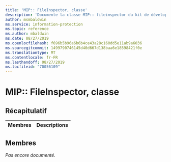 ```yaml
---
title: 'MIP:: FileInspector, classe'
description: 'Documente la classe MIP:: fileinspector du kit de développement logiciel (SDK) Microsoft Information Protection (MIP).'
author: msmbaldwin
ms.service: information-protection
ms.topic: reference
ms.author: mbaldwin
ms.date: 08/27/2019
ms.openlocfilehash: f696b5b96a6b6b4ce43a28c160dd5e11ab9a6036
ms.sourcegitcommit: 1499790746145d40d667d138baa6e18598421f0e
ms.translationtype: MT
ms.contentlocale: fr-FR
ms.lasthandoff: 08/27/2019
ms.locfileid: "70056109"
---
```

# <a name="class-mipfileinspector"></a>MIP:: FileInspector, classe 
  
## <a name="summary"></a>Récapitulatif
 Membres                        | Descriptions                                
--------------------------------|---------------------------------------------
  
## <a name="members"></a>Membres
_Pas encore documenté._
